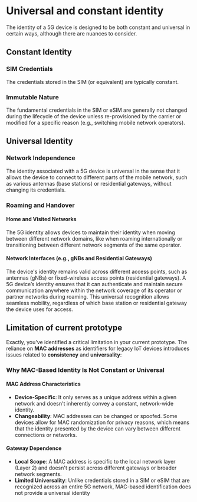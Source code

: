 # Universal and constant identity
The identity of a 5G device is designed to be both constant and universal in certain ways, although there are nuances to consider.
## Constant Identity
### SIM Credentials
The credentials stored in the SIM (or equivalent) are typically constant.
### Immutable Nature
The fundamental credentials in the SIM or eSIM are generally not changed during the lifecycle of the device unless re-provisioned by the carrier or modified for a specific reason (e.g., switching mobile network operators).
## Universal Identity
### Network Independence
The identity associated with a 5G device is universal in the sense that it allows the device to connect to different parts of the mobile network, such as various antennas (base stations) or residential gateways, without changing its credentials.
### Roaming and Handover
#### Home and Visited Networks
The 5G identity allows devices to maintain their identity when moving between different network domains, like when roaming internationally or transitioning between different network segments of the same operator.
#### Network Interfaces (e.g., gNBs and Residential Gateways)
The device's identity remains valid across different access points, such as antennas (gNBs) or fixed-wireless access points (residential gateways).
A 5G device’s identity ensures that it can authenticate and maintain secure communication anywhere within the network coverage of its operator or partner networks during roaming. This universal recognition allows seamless mobility, regardless of which base station or residential gateway the device uses for access.
## Limitation of current prototype
Exactly, you've identified a critical limitation in your current prototype. The reliance on **MAC addresses** as identifiers for legacy IoT devices introduces issues related to **consistency** and **universality**:
### Why MAC-Based Identity Is Not Constant or Universal
#### MAC Address Characteristics
- **Device-Specific**: It only serves as a unique address within a given network and doesn't inherently convey a constant, network-wide identity.
- **Changeability**: MAC addresses can be changed or spoofed. Some devices allow for MAC randomization for privacy reasons, which means that the identity presented by the device can vary between different connections or networks.
#### Gateway Dependence
- **Local Scope**: A MAC address is specific to the local network layer (Layer 2) and doesn't persist across different gateways or broader network segments.
- **Limited Universality**: Unlike credentials stored in a SIM or eSIM that are recognized across an entire 5G network, MAC-based identification does not provide a universal identity
